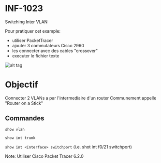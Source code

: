 # INF-1023

Switching Inter VLAN

Pour pratiquer cet example:
- utiliser PacketTracer
- ajouter 3 commutateurs Cisco 2960
- les connecter avec des cables "crossover"
- executer le fichier texte

![alt tag](https://github.com/setrar/INF-1023/blob/master/E.SwitchingInterVLAN/SwitchingInterVLAN.png)

# Objectif
Connecter 2 VLANs a par l'intermediaire d'un router
Communement appelle "Router on a Stick"

## Commandes
` show vlan `

` show int trunk `

` show int <Interface> switchport ` (i.e. shot int f0/21 switchport)


Note: Utiliser Cisco Packet Tracer 6.2.0
